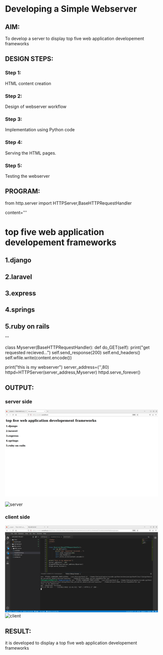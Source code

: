 # Developing a Simple Webserver
## AIM:
To develop a server to display top five web application developement frameworks

## DESIGN STEPS:
### Step 1: 
HTML content creation
### Step 2:
Design of webserver workflow
### Step 3:
Implementation using Python code
### Step 4:
Serving the HTML pages.
### Step 5:
Testing the webserver

## PROGRAM:
from http.server import HTTPServer,BaseHTTPRequestHandler

content='''
<!doctype html>
<html>
<head>
<title> My web server</title>
</head>
<body>
<h1>top five web application developement frameworks</h1>
<h2>1.django</h2>
<h2>2.laravel</h2>
<h2>3.express</h2>
<h2>4.springs</h2>
<h2>5.ruby on rails</h2>
</body>
</html>
'''

class Myserver(BaseHTTPRequestHandler):
     def do_GET(self):
        print("get requested recieved...")
        self.send_response(200)
        self.end_headers()
        self.wfile.write(content.encode())

print("this is my webserver")
server_address=('',80)
httpd=HTTPServer(server_address,Myserver)
httpd.serve_forever()





## OUTPUT:
### server side
![Alt Text](./image/client.PNG)

![server](https://user-images.githubusercontent.com/118344695/207496374-3a6d3b92-7197-41fe-a891-a4e0986d775c.png)

### client side
![Alt Text](./image/server.PNG)
![client](https://user-images.githubusercontent.com/118344695/207496607-0fab0b0d-8f6d-4f31-a4fb-f323355fd0f5.png)


## RESULT:
it is developed to display a top five web application developement frameworks

